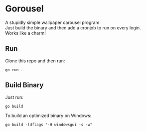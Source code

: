 # Gorousel

A stupidly simple wallpaper carousel program.  
Just build the binary and then add a cronjob to run on every login.  
Works like a charm!

## Run

Clone this repo and then run:
```
go run .
```

## Build Binary

Just run:
```
go build
```

To build an optimized binary on Windows:
```
go build -ldflags "-H windowsgui -s -w"
```